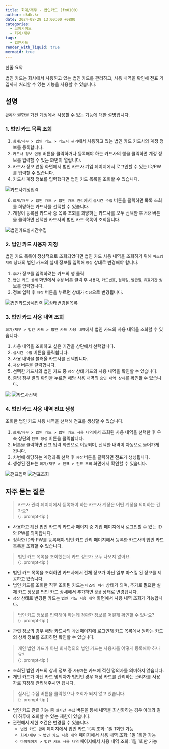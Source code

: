 ```yaml
---
title: 회계/재무 - 법인카드 (fm0100)
author: dkdk.kr
date: 2024-08-29 13:00:00 +0800
categories:
  - 코어가이드
  - 회계/재무
tags:
  - 법인카드
render_with_liquid: true
mermaid: true
---
```

한줄 요약

법인 카드는 회사에서 사용하고 있는 법인 카드를 관리하고, 사용 내역을 확인해 전표 기입까지 처리할 수 있는 기능을 사용할 수 있습니다. 

## 설명

`관리자` 권한을 가진 계정에서 사용할 수 있는 기능에 대한 설명입니다.
### 1. 법인 카드 목록 조회
1. `회계/재무 > 법인 카드 > 카드사 관리`에서 사용하고 있는 법인 카드 카드사의 계정 정보를 등록합니다.
2. `카드사 정보 연동` 버튼을 클릭하거나 등록해야 하는 카드사의 행을 클릭하면 계정 정보를 입력할 수 있는 화면이 열립니다.
3. 카드사 정보 연동 화면에서 법인 카드사 기업 페이지에서 로그인할 수 있는 ID/PW를 입력할 수 있습니다.
4. 카드사 계정 정보를 입력했다면 법인 카드 목록을 조회할 수 있습니다.

![카드사계정입력](assets/img/Pasted%20image%2020240923094824.png)

6. `회계/재무 > 법인 카드 > 법인 카드 관리`에서 `실시간 수집` 버튼을 클릭하면 목록 조회를 희망하는 카드사를 선택할 수 있습니다. 
7.  계정이 등록된 카드사 중 목록 조회를 희망하는 카드사를 모두 선택한 후 `저장` 버튼을 클릭하면 선택한 카드사의 법인 카드 목록이 조회됩니다.

![법인카드실시간수집](assets/img/Pasted%20image%2020240923094848.png)
### 2. 법인 카드 사용자 지정
법인 카드 목록이 정상적으로 조회되었다면 법인 카드 사용 내역을 조회하기 위해 `마스킹 처리` 상태의 법인 카드의 실제 정보를 입력해 `정상` 상태로 변경해야 합니다.
1. 추가 정보를 입력하려는 카드의 행 클릭
2. `법인 카드 상세` 화면에서 `수정` 버튼 클릭 후 `사용자`, `카드번호`, `결제일`, `발급일`, `유효기간` 정보를 입력합니다.
3. 정보 입력 후 `저장` 버튼을 누르면 상태가 `정상`으로 변경됩니다.

![법인카드상세입력](assets/img/Pasted%20image%2020240923095000.png)
![상태변경된목록](assets/img/Pasted%20image%2020240923095043.png)

### 3. 법인 카드 사용 내역 조회
`회계/재무 > 법인 카드 > 법인 카드 사용 내역`에서 법인 카드의 사용 내역을 조회할 수 있습니다.
1. 사용 내역을 조회하고 싶은 기간을 상단에서 선택합니다.
2. `실시간 수집` 버튼을 클릭합니다.
3. 사용 내역을 불러올 카드사를 선택합니다.
4. `저장` 버튼을 클릭합니다.
5. 선택한 카드사의 법인 카드 중 `정상` 상태 카드의 사용 내역을 확인할 수 있습니다.
6. 증빙 첨부 열의 확인을 누르면 해당 사용 내역의 `승인 내역 상세`를 확인할 수 있습니다.

![](assets/img/Pasted%20image%2020240923095221.png)
![카드사선택](assets/img/Pasted%20image%2020240923095957.png)

### 4. 법인 카드 사용 내역 전표 생성
조회한 법인 카드 사용 내역을 선택해 전표를 생성할 수 있습니다.
1. `회계/재무 > 법인 카드 > 법인 카드 사용 내역`에서 조회된 사용 내역을 선택한 후 우측 상단의 `전표 생성` 버튼을 클릭합니다.
2. 버튼을 클릭하면 전표 입력 화면으로 이동되며, 선택한 내역이 자동으로 들어가게 됩니다.
3. 차변에 해당하는 계정과목 선택 후 `저장` 버튼을 클릭하면 전표가 생성됩니다.
4. 생성된 전표는 `회계/재무 > 전표 > 전표 조회` 화면에서 확인할 수 있습니다.

![전표입력](assets/img/Pasted%20image%2020240923095603.png)
![전표조회](assets/img/Pasted%20image%2020240923095655.png)
## 자주 묻는 질문

> 카드사 관리 페이지에서 등록해야 하는 카드사 계정은 어떤 계정을 의미하는 건가요?  
{: .prompt-tip }

- 사용하고 계신 법인 카드의 카드사 페이지 중 기업 페이지에서 로그인할 수 있는 ID와 PW를 의미합니다.
- 정확한 ID와 PW를 등록해야 법인 카드 관리 페이지에서 등록한 카드사의 법인 카드 목록을 조회할 수 있습니다. 

> 법인 카드 목록을 조회했는데 카드 정보가 모두 나오지 않아요.  
{: .prompt-tip }

- 법인 카드 목록을 조회하면 카드사에서 전체 정보가 아닌 일부 마스킹 된 정보를 제공하고 있습니다.
- 법인 카드를 조회한 직후 조회된 카드는 `마스킹 처리` 상태가 되며, 추가로 필요한 실제 카드 정보를 법인 카드 상세에서 추가하면 `정상` 상태로 변경됩니다.
- `정상` 상태로 변경된 카드는 `법인 카드 사용 내역` 화면에서 사용 내역 조회가 가능합니다.

> 법인 카드 정보를 입력해야 하는데 정확한 정보를 어떻게 확인할 수 있나요?  
{: .prompt-tip }

- 관련 정보의 경우 해당 카드사의 `기업` 페이지에 로그인해 카드 목록에서 원하는 카드의 상세 정보를 조회하면 확인할 수 있습니다. 

> 개인 법인 카드가 아닌 회사명의의 법인 카드는 사용자를 어떻게 등록해야 하나요?  
{: .prompt-tip }

- 조회된 법인 카드의 상세 정보 중 `사용자`는 카드에 적힌 명의자를 의미하지 않습니다.
- 개인 카드가 아닌 카드 명의자가 법인인 경우 해당 카드를 관리하는 관리자를 사용자로 지정해 관리해주시면 됩니다.

> 실시간 수집 버튼을 클릭했으나 조회가 되지 않고 있습니다.  
{: .prompt-tip }

- 법인 카드 관련 기능 중 `실시간 수집` 버튼을 통해 내역을 최신화하는 경우 아래와 같이 하루에 조회할 수 있는 제한이 있습니다.
- 관련해서 제한 조건은 변경될 수 있습니다. 
  - `법인 카드 관리` 페이지에서 법인 카드 목록 조회: 1일 1회만 가능 
  - `회계/재무 > 법인 카드 사용 내역` 페이지에서 사용 내역 조회: 1일 1회만 가능
  - `마이페이지 > 법인 카드 사용 내역` 페이지에서 사용 내역 조회: 1일 1회만 가능 


